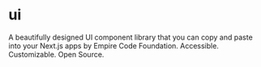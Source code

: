 # ui
A beautifully designed UI component library that you can copy and paste into your Next.js  apps by Empire Code Foundation. Accessible. Customizable. Open Source.
